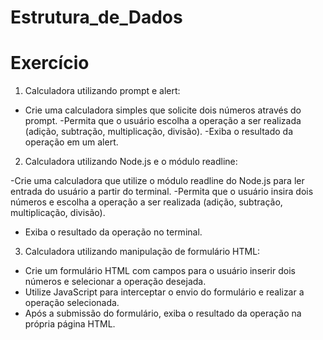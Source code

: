 # Estrutura_de_Dados
# Exercício
1. Calculadora utilizando prompt e alert:

- Crie uma calculadora simples que solicite dois números através do prompt.
-Permita que o usuário escolha a operação a ser realizada (adição, subtração, multiplicação, divisão).
-Exiba o resultado da operação em um alert.

2. Calculadora utilizando Node.js e o módulo readline:

-Crie uma calculadora que utilize o módulo readline do Node.js para ler entrada do usuário a partir do terminal.
-Permita que o usuário insira dois números e escolha a operação a ser realizada (adição, subtração, multiplicação, divisão).
- Exiba o resultado da operação no terminal.
  
3. Calculadora utilizando manipulação de formulário HTML:

- Crie um formulário HTML com campos para o usuário inserir dois números e selecionar a operação desejada.
- Utilize JavaScript para interceptar o envio do formulário e realizar a operação selecionada.
- Após a submissão do formulário, exiba o resultado da operação na própria página HTML.
